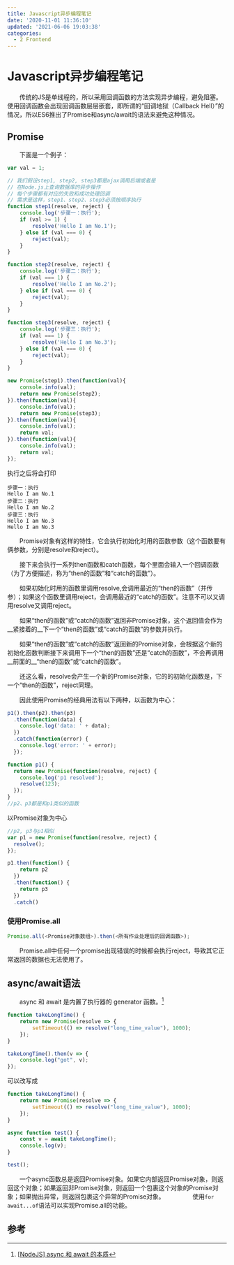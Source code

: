```yaml
---
title: Javascript异步编程笔记
date: '2020-11-01 11:36:10'
updated: '2021-06-06 19:03:38'
categories:
  - 2 Frontend
---
```


# Javascript异步编程笔记

　　传统的JS是单线程的，所以采用回调函数的方法实现异步编程，避免阻塞。使用回调函数会出现回调函数层层嵌套，即所谓的“回调地狱（Callback Hell）”的情况，所以ES6推出了Promise和async/await的语法来避免这种情况。

## Promise

　　下面是一个例子：

```javascript
var val = 1;

// 我们假设step1, step2, step3都是ajax调用后端或者是
// 在Node.js上查询数据库的异步操作
// 每个步骤都有对应的失败和成功处理回调
// 需求是这样，step1、step2、step3必须按顺序执行
function step1(resolve, reject) {
    console.log('步骤一：执行');
    if (val >= 1) {
        resolve('Hello I am No.1');
    } else if (val === 0) {
        reject(val);
    }
}

function step2(resolve, reject) {
    console.log('步骤二：执行');
    if (val === 1) {
        resolve('Hello I am No.2');
    } else if (val === 0) {
        reject(val);
    }
}

function step3(resolve, reject) {
    console.log('步骤三：执行');
    if (val === 1) {
        resolve('Hello I am No.3');
    } else if (val === 0) {
        reject(val);
    }
}

new Promise(step1).then(function(val){
    console.info(val);
    return new Promise(step2);
}).then(function(val){
    console.info(val);
    return new Promise(step3);
}).then(function(val){
    console.info(val);
    return val;
}).then(function(val){
    console.info(val);
    return val;
});
```

执行之后将会打印

```
步骤一：执行
Hello I am No.1
步骤二：执行
Hello I am No.2
步骤三：执行
Hello I am No.3
Hello I am No.3
```

　　Promise对象有这样的特性，它会执行初始化时用的函数参数（这个函数要有俩参数，分别是resolve和reject）。

　　接下来会执行一系列then函数和catch函数，每个里面会输入一个回调函数（为了方便描述，称为“then的函数”和“catch的函数”）。

　　如果初始化时用的函数里调用resolve,会调用最近的“then的函数”（并传参）；如果这个函数里调用reject，会调用最近的“catch的函数”。注意不可以又调用resolve又调用reject。

　　如果“then的函数”或“catch的函数”返回非Promise对象，这个返回值会作为__紧接着的__下一个“then的函数”或“catch的函数”的参数并执行。

　　如果“then的函数”或“catch的函数”返回新的Promise对象，会根据这个新的初始化函数判断接下来调用下一个“then的函数”还是“catch的函数”，不会再调用__前面的__“then的函数”或“catch的函数”。

　　还这么看，resolve会产生一个新的Promise对象，它的的初始化函数是，下一个“then的函数”，reject同理。

　　因此使用Promise的经典用法有以下两种，以函数为中心：

```javascript
p1().then(p2).then(p3)
  .then(function(data) {
    console.log('data: ' + data);
  })
  .catch(function(error) {
    console.log('error: ' + error);
  });

function p1() {
  return new Promise(function(resolve, reject) {
    console.log('p1 resolved');
    resolve(123);
  });
}
//p2、p3都是和p1类似的函数
```

以Promise对象为中心

```javascript
//p2, p3与p1相似
var p1 = new Promise(function(resolve, reject) {
  resolve();
});

p1.then(function() {
    return p2
  })
  .then(function() {
    return p3
  })
  .catch()
```

###  使用Promise.all

```javascript
Promise.all(<Promise对象数组>).then(<所有作业处理后的回调函数>);
```

　　Promise.all中任何一个promise出现错误的时候都会执行reject，导致其它正常返回的数据也无法使用了。

## async/await语法

　　async 和 await 是内置了执行器的 generator 函数。[^1]

```javascript
function takeLongTime() {
    return new Promise(resolve => {
        setTimeout(() => resolve("long_time_value"), 1000);
    });
}

takeLongTime().then(v => {
    console.log("got", v);
});
```

可以改写成

```javascript
function takeLongTime() {
    return new Promise(resolve => {
        setTimeout(() => resolve("long_time_value"), 1000);
    });
}

async function test() {
    const v = await takeLongTime();
    console.log(v);
}

test();
```

　　一个async函数总是返回Promise对象。如果它内部返回Promise对象，则返回这个对象；如果返回非Promise对象，则返回一个包裹这个对象的Promise对象；如果抛出异常，则返回包裹这个异常的Promise对象。
　　
　　使用`for await...of`语法可以实现Promise.all的功能。

## 参考

[^1]: [[NodeJS\] async 和 await 的本质](https://www.cnblogs.com/blowing00/p/12469552.html)
